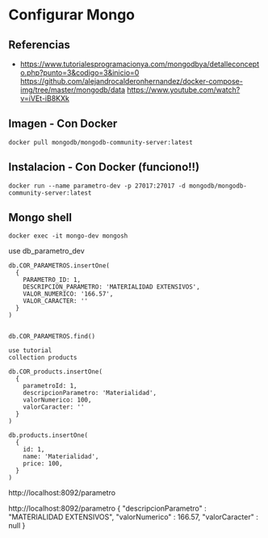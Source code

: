 # Configurar Mongo
## Referencias

* https://www.tutorialesprogramacionya.com/mongodbya/detalleconcepto.php?punto=3&codigo=3&inicio=0
https://github.com/alejandrocalderonhernandez/docker-compose-img/tree/master/mongodb/data
https://www.youtube.com/watch?v=iVEt-iB8KXk

## Imagen - Con Docker
```
docker pull mongodb/mongodb-community-server:latest
```

## Instalacion - Con Docker (funciono!!)
```
docker run --name parametro-dev -p 27017:27017 -d mongodb/mongodb-community-server:latest
```

## Mongo shell
```
docker exec -it mongo-dev mongosh
```
use db_parametro_dev
```
db.COR_PARAMETROS.insertOne(
  {
    PARAMETRO_ID: 1,  
    DESCRIPCION_PARAMETRO: 'MATERIALIDAD EXTENSIVOS',
    VALOR_NUMERICO: '166.57',
    VALOR_CARACTER: ''
  }
)


db.COR_PARAMETROS.find()

use tutorial
collection products

db.COR_products.insertOne(
  {
    parametroId: 1,  
    descripcionParametro: 'Materialidad',
    valorNumerico: 100,
    valorCaracter: ''
  }
)

db.products.insertOne(
  {
    id: 1,  
    name: 'Materialidad',
    price: 100,
  }
)
```

http://localhost:8092/parametro

http://localhost:8092/parametro
{
	"descripcionParametro" : "MATERIALIDAD EXTENSIVOS",
	"valorNumerico" : 166.57,
	"valorCaracter" : null
}